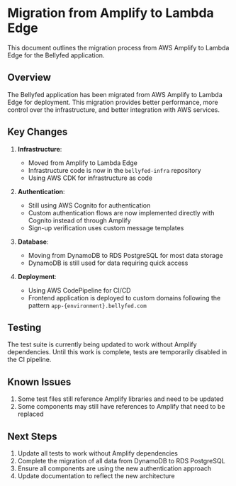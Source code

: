 # Migration from Amplify to Lambda Edge

This document outlines the migration process from AWS Amplify to Lambda Edge for the Bellyfed application.

## Overview

The Bellyfed application has been migrated from AWS Amplify to Lambda Edge for deployment. This migration provides better performance, more control over the infrastructure, and better integration with AWS services.

## Key Changes

1. **Infrastructure**:

   - Moved from Amplify to Lambda Edge
   - Infrastructure code is now in the `bellyfed-infra` repository
   - Using AWS CDK for infrastructure as code

2. **Authentication**:

   - Still using AWS Cognito for authentication
   - Custom authentication flows are now implemented directly with Cognito instead of through Amplify
   - Sign-up verification uses custom message templates

3. **Database**:

   - Moving from DynamoDB to RDS PostgreSQL for most data storage
   - DynamoDB is still used for data requiring quick access

4. **Deployment**:
   - Using AWS CodePipeline for CI/CD
   - Frontend application is deployed to custom domains following the pattern `app-{environment}.bellyfed.com`

## Testing

The test suite is currently being updated to work without Amplify dependencies. Until this work is complete, tests are temporarily disabled in the CI pipeline.

## Known Issues

1. Some test files still reference Amplify libraries and need to be updated
2. Some components may still have references to Amplify that need to be replaced

## Next Steps

1. Update all tests to work without Amplify dependencies
2. Complete the migration of all data from DynamoDB to RDS PostgreSQL
3. Ensure all components are using the new authentication approach
4. Update documentation to reflect the new architecture

